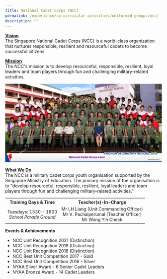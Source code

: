 ```yaml
---
title: National Cadet Corps (NCC)
permalink: /experience/co-curricular-activities/uniformed-groups/ncc/
description: ""
---
```

<p><strong><u>Vision<br /></u></strong>The Singapore National Cadet Corps (NCC) is a world-class organization that nurtures responsible, resilient and resourceful cadets to become successful citizens.</p>
<p><strong><u>Mission<br /></u></strong>The NCC's mission is to develop resourceful, responsible, resilient, loyal leaders and team players through fun and challenging military-related activities.</p>
<img src="/images/ncc.jpeg">
<p><strong><u>What We Do<br /></u></strong>The NCC is a military cadet corps youth organisation supported by the Singapore Ministry of Education. The primary mission of the organisation is to "develop resourceful, responsible, resilient, loyal leaders and team players through fun and challenging military-related activities."</p>
<table>
<tbody>
<tr>
<th style="text-align: center;">Training Days &amp; Time</th>
<th style="text-align: center;">Teacher(s)-In-Charge</th>
</tr>
<tr>
<td style="text-align: center;">
<div>Tuesdays: 1530 - 1800</div>
<div><em>School Parade Ground</em></div>
</td>
<td style="text-align: center;">
<div>Mr LH Liang&nbsp;(Unit Commanding Officer)</div>
<div>Mr V. Pachaiperumal&nbsp;(Teacher Officer)</div>
<div>Mr Wong Yih Check</div>
</td>
</tr>
</tbody>
</table>
<p><strong>Events &amp; Achievements</strong></p>
<ul>
<li>NCC Unit Recognition 2021 (Distinction)</li>
<li>NCC Unit Recognition 2019 (Distinction)</li>
<li>NCC Unit Recognition 2018 (Distinction)</li>
<li>NCC Best Unit Competition 2017 - Gold</li>
<li>NCC Best Unit Competition 2016 - Silver</li>
<li>NYAA Silver Award - 6 Senior Cadet Leaders</li>
<li>NYAA Bronze Award - 14 Cadet Leaders</li>
</ul>